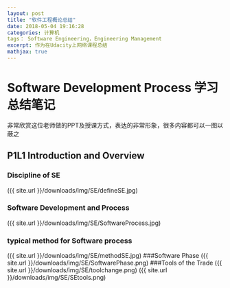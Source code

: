 ```yaml
---
layout: post
title: "软件工程概论总结"
date: 2018-05-04 19:16:28
categories: 计算机
tags： Software Engineering，Engineering Management 
excerpt: 作为在Udacity上网络课程总结
mathjax: true
---
```

# Software Development Process 学习总结笔记
非常欣赏这位老师做的PPT及授课方式，表达的非常形象，很多内容都可以一图以蔽之

## P1L1 Introduction and Overview
### Discipline of SE
({{ site.url }}/downloads/img/SE/defineSE.jpg)
### Software Development and Process
({{ site.url }}/downloads/img/SE/SoftwareProcess.jpg)
### typical method for Software process
 ({{ site.url }}/downloads/img/SE/methodSE.jpg)
###Software Phase
({{ site.url }}/downloads/img/SE/SoftwarePhase.png)
###Tools of the Trade
({{ site.url }}/downloads/img/SE/toolchange.png)
({{ site.url }}/downloads/img/SE/SEtools.png)


